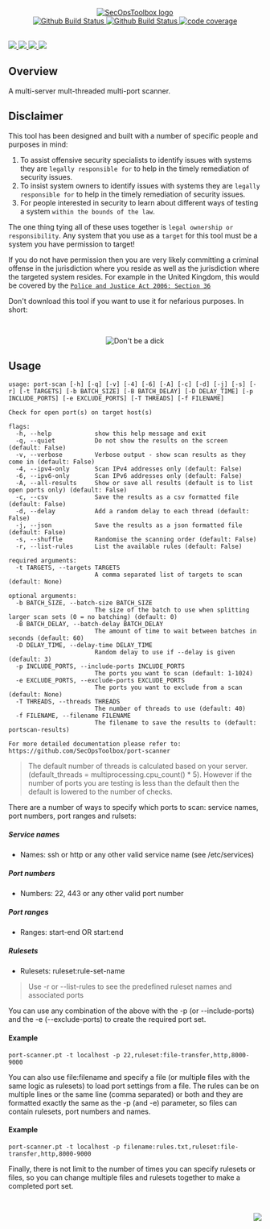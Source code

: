 <p align="center">
    <a href="https://github.com/SecOpsToolbox/">
        <img src="https://cdn.wolfsoftware.com/assets/images/github/organisations/secopstoolbox/black-and-white-circle-256.png" alt="SecOpsToolbox logo" />
    </a>
    <br />
    <a href="https://github.com/SecOpsToolbox/threaded-portscanner/actions/workflows/cicd-pipeline-shared.yml">
        <img src="https://img.shields.io/github/workflow/status/SecOpsToolbox/threaded-portscanner/CICD%20Pipeline%20(Shared)/master?label=shared%20pipeline&style=for-the-badge" alt="Github Build Status" />
    </a>
    <a href="https://github.com/SecOpsToolbox/threaded-portscanner/actions/workflows/cicd-pipeline-custom.yml">
        <img src="https://img.shields.io/github/workflow/status/SecOpsToolbox/threaded-portscanner/CICD%20Pipeline%20(Custom)/master?label=custom%20pipeline&style=for-the-badge" alt="Github Build Status" />
    </a>
    <a href="https://codecov.io/gh/SecOpsToolbox/port-scanner">
        <img src="https://img.shields.io/codecov/c/gh/SecOpsToolbox/port-scanner?label=code%20coverage&style=for-the-badge" alt="code coverage" />
    </p>
    <br />
    <a href="https://github.com/SecOpsToolbox/threaded-portscanner/blob/master/.github/CODE_OF_CONDUCT.md">
        <img src="https://img.shields.io/badge/Code%20of%20Conduct-blue?style=for-the-badge" />
    </a>
    <a href="https://github.com/SecOpsToolbox/threaded-portscanner/blob/master/.github/CONTRIBUTING.md">
        <img src="https://img.shields.io/badge/Contributing-blue?style=for-the-badge" />
    </a>
    <a href="https://github.com/SecOpsToolbox/threaded-portscanner/blob/master/.github/SECURITY.md">
        <img src="https://img.shields.io/badge/Report%20Security%20Concern-blue?style=for-the-badge" />
    </a>
    <a href="https://github.com/SecOpsToolbox/threaded-portscanner/issues">
        <img src="https://img.shields.io/badge/Get%20Support-blue?style=for-the-badge" />
    </a>
</p>

## Overview

A multi-server mult-threaded multi-port scanner.

## Disclaimer

This tool has been designed and built with a number of specific people and purposes in mind:
1. To assist offensive security specialists to identify issues with systems they are `legally responsible for` to help in the timely remediation of security issues.
2. To insist system owners to identify issues with systems they are `legally responsible for` to help in the timely remediation of security issues.
3. For people interested in security to learn about different ways of testing a system `within the bounds of the law`.

The one thing tying all of these uses together is `legal ownership or responsibility`. Any system that you use as a `target` for this tool must be a system you have permission to target!

If you do not have permission then you are very likely committing a criminal offense in the jurisdiction where you reside as well as the jurisdiction where the targeted system resides. For example in the United Kingdom, this would be covered by the [`Police and Justice Act 2006: Section 36`](https://www.legislation.gov.uk/ukpga/2006/48/part/5/crossheading/computer-misuse)

Don't download this tool if you want to use it for nefarious purposes. In short:

<br />
<p align="center"><img src="https://cdn.wolfsoftware.com/assets/images/misc/dbad.png" alt="Don't be a dick" /></p>

## Usage

```text
usage: port-scan [-h] [-q] [-v] [-4] [-6] [-A] [-c] [-d] [-j] [-s] [-r] [-t TARGETS] [-b BATCH_SIZE] [-B BATCH_DELAY] [-D DELAY_TIME] [-p INCLUDE_PORTS] [-e EXCLUDE_PORTS] [-T THREADS] [-f FILENAME]

Check for open port(s) on target host(s)

flags:
  -h, --help            show this help message and exit
  -q, --quiet           Do not show the results on the screen (default: False)
  -v, --verbose         Verbose output - show scan results as they come in (default: False)
  -4, --ipv4-only       Scan IPv4 addresses only (default: False)
  -6, --ipv6-only       Scan IPv6 addresses only (default: False)
  -A, --all-results     Show or save all results (default is to list open ports only) (default: False)
  -c, --csv             Save the results as a csv formatted file (default: False)
  -d, --delay           Add a random delay to each thread (default: False)
  -j, --json            Save the results as a json formatted file (default: False)
  -s, --shuffle         Randomise the scanning order (default: False)
  -r, --list-rules      List the available rules (default: False)

required arguments:
  -t TARGETS, --targets TARGETS
                        A comma separated list of targets to scan (default: None)

optional arguments:
  -b BATCH_SIZE, --batch-size BATCH_SIZE
                        The size of the batch to use when splitting larger scan sets (0 = no batching) (default: 0)
  -B BATCH_DELAY, --batch-delay BATCH_DELAY
                        The amount of time to wait between batches in seconds (default: 60)
  -D DELAY_TIME, --delay-time DELAY_TIME
                        Random delay to use if --delay is given (default: 3)
  -p INCLUDE_PORTS, --include-ports INCLUDE_PORTS
                        The ports you want to scan (default: 1-1024)
  -e EXCLUDE_PORTS, --exclude-ports EXCLUDE_PORTS
                        The ports you want to exclude from a scan (default: None)
  -T THREADS, --threads THREADS
                        The number of threads to use (default: 40)
  -f FILENAME, --filename FILENAME
                        The filename to save the results to (default: portscan-results)

For more detailed documentation please refer to: https://github.com/SecOpsToolbox/port-scanner
```
> The default number of threads is calculated based on your server. (default_threads = multiprocessing.cpu_count() * 5). However if the number of ports you are testing is less than the default then the default is lowered to the number of checks.

There are a number of ways to specify which ports to scan: service names, port numbers, port ranges and rulsets:

##### Service names
* Names: ssh or http or any other valid service name (see /etc/services)

##### Port numbers
* Numbers: 22, 443 or any other valid port number

##### Port ranges
* Ranges: start-end OR start:end

##### Rulesets
* Rulesets: ruleset:rule-set-name 
> Use -r or --list-rules to see the predefined ruleset names and associated ports

You can use any combination of the above with the -p (or --include-ports) and the -e (--exclude-ports) to create the required port set.

#### Example
```text
port-scanner.pt -t localhost -p 22,ruleset:file-transfer,http,8000-9000
```

You can also use file:filename and specify a file (or multiple files with the same logic as rulesets) to load port settings from a file. The rules can be on multiple lines or the same line (comma separated) or both and they are formatted exactly the same as the -p (and -e) parameter, so files can contain rulesets, port numbers and names.

#### Example
```text
port-scanner.pt -t localhost -p filename:rules.txt,ruleset:file-transfer,http,8000-9000
```

Finally, there is not limit to the number of times you can specify rulesets or files, so you can change multiple files and rulesets together to make a completed port set. 

<br />
<p align="right"><a href="https://wolfsoftware.com/"><img src="https://img.shields.io/badge/Created%20by%20Wolf%20Software-blue?style=for-the-badge" /></a></p>
